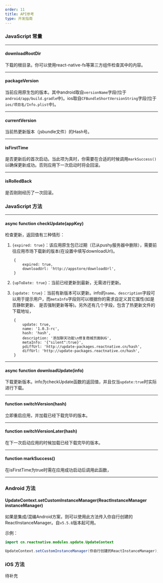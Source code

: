```yaml
---
order: 11
title: API参考
type: 开发指南
---
```


### JavaScript 常量

---

#### downloadRootDir

下载的根目录。你可以使用react-native-fs等第三方组件检查其中的内容。

---

#### packageVersion

当前应用原生包的版本。其中android取自`versionName`字段(位于`android/app/build.gradle`中)。ios取自`CFBundleShortVersionString`字段(位于`ios/项目名/Info.plist`中)。

---

#### currentVersion

当前热更新版本（jsbundle文件）的Hash号。

---

#### isFirstTime

是否更新后的首次启动。当此项为真时，你需要在合适的时候调用`markSuccess()`以确保更新成功。否则应用下一次启动时将会回滚。

---

#### isRolledBack

是否刚刚经历了一次回滚。

### JavaScript 方法

---

#### async function checkUpdate(appKey)

检查更新，返回值有三种情形：

1. `{expired: true}`：该应用原生包已过期（已从pushy服务器中删除），需要前往应用市场下载新的版本(在设置中填写downloadUrl)。
```
    {
        expired: true,
        downloadUrl: 'http://appstore/downloadUrl',
    }
```
2. `{upToDate: true}`：当前已经更新到最新，无需进行更新。

3. `{update: true}`：当前有新版本可以更新。info的`name`、`description`字段可
以用于提示用户，而`metaInfo`字段则可以根据你的需求自定义其它属性(如是否静默更新、
是否强制更新等等)。另外还有几个字段，包含了热更新文件的下载地址，
```
    {
        update: true,
        name: '1.0.3-rc',
        hash: 'hash',
        description: '添加聊天功能\n修复商城页面BUG',
        metaInfo: '{"silent":true}',
        pdiffUrl: 'http://update-packages.reactnative.cn/hash',
        diffUrl: 'http://update-packages.reactnative.cn/hash',
    }
```

---

#### async function downloadUpdate(info)

下载更新版本。info为checkUpdate函数的返回值，并且仅当`update:true`时实际进行下载。

---

#### function switchVersion(hash) 

立即重启应用，并加载已经下载完毕的版本。

---

#### function switchVersionLater(hash)

在下一次启动应用的时候加载已经下载完毕的版本。

---

#### function markSuccess()

在isFirstTime为true时需在应用成功启动后调用此函数，

---

### Android 方法

#### UpdateContext.setCustomInstanceManager(ReactInstanceManager instanceManager)

如果是集成/混编Android方案，则可以使用此方法传入你自行创建的ReactInstanceManager。自`v5.5.8`版本起可用。

示例：
```java
import cn.reactnative.modules.update.UpdateContext

UpdateContext.setCustomInstanceManager(你自行创建的ReactInstanceManager);
```

### iOS 方法

待补充